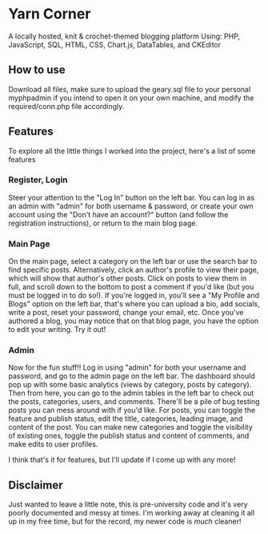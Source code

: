 # Yarn Corner

A locally hosted, knit & crochet-themed blogging platform
Using: PHP, JavaScript, SQL, HTML, CSS, Chart.js, DataTables, and CKEditor

## How to use
Download all files, make sure to upload the geary.sql file to your personal myphpadmin if you intend to open it on your own machine, and modify the required/conn.php file accordingly.

## Features
To explore all the little things I worked into the project, here's a list of some features

### Register, Login
Steer your attention to the "Log In" button on the left bar. You can log in as an admin with "admin" for both username & password, or create your own account using the "Don't have an account?" button (and follow the registration instructions), or return to the main blog page.

### Main Page
On the main page, select a category on the left bar or use the search bar to find specific posts. Alternatively, click an author's profile to view their page, which will show that author's other posts. Click on posts to view them in full, and scroll down to the bottom to post a comment if you'd like (but you must be logged in to do so!). 
If you're logged in, you'll see a "My Profile and Blogs" option on the left bar, that's where you can upload a bio, add socials, write a post, reset your password, change your email, etc.
Once you've authored a blog, you may notice that on that blog page, you have the option to edit your writing. Try it out!

### Admin
Now for the fun stuff!! Log in using "admin" for both your username and password, and go to the admin page on the left bar.
The dashboard should pop up with some basic analytics (views by category, posts by category). Then from here, you can go to the admin tables in the left bar to check out the posts, categories, users, and comments. There'll be a pile of bug testing posts you can mess around with if you'd like. For posts, you can toggle the feature and publish status, edit the title, categories, leading image, and content of the post. You can make new categories and toggle the visibility of existing ones, toggle the publish status and content of comments, and make edits to user profiles.

I think that's it for features, but I'll update if I come up with any more!

## Disclaimer
Just wanted to leave a little note, this is pre-university code and it's very poorly documented and messy at times. I'm working away at cleaning it all up in my free time, but for the record, my newer code is *much* cleaner!
